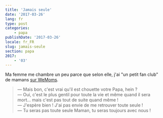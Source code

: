 ```yaml
---
title: 'Jamais seule'
date: '2017-03-26'
lang: fr
type: post
categories:
    - papa
publishDate: '2017-03-26'
locale: fr_FR
slug: jamais-seule
section: papa
2017:
    - '03'
---
```


Ma femme me chambre un peu parce que selon elle, j'ai "un petit fan club" de mamans [sur WeMoms](/2016/01/wemoms-app/).

> — Mais bon, c'est vrai qu'il est chouette votre Papa, hein ?  
> — Oui, c'est le plus gentil pour toute la vie et même quand il sera mort… mais c'est pas tout de suite quand même !  
> — J'espère bien ! J'ai pas envie de me retrouver toute seule !  
> — Tu seras pas toute seule Maman, tu seras toujours avec nous !